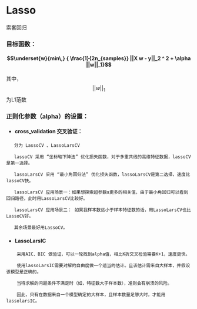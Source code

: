# Lasso

索套回归

### 

### 目标函数：

#### $$\underset{w}{min\,} { \frac{1}{2n_{samples}} ||X w - y||_2 ^ 2 + \alpha ||w||_1}$$

其中，$$||w||_1$$为L1范数

### 

### 正则化参数（alpha）的设置：

* #### **cross\_validation 交叉验证：**

```
   分为 LassoCV 、LassoLarsCV

   lassoCV 采用 “坐标轴下降法” 优化损失函数，对于多重共线的高维特征数据，lassoCV是第一选择。

   lassoLarsCV 采用 “最小角回归法” 优化损失函数，lassoLarsCV是第二选择，速度比lassoCV快。

   lassoLarsCV 应用场景一：如果想探索超参数α更多的相关值，由于最小角回归可以看到回归路径，此时用LassoLarsCV比较好。

   lassoLarsCV 应用场景二： 如果我样本数远小于样本特征数的话，用LassoLarsCV也比LassoCV好。

   其余场景最好用LassoCV。
```

* #### LassoLarsIC

```
    采用AIC、BIC 做验证，可以一轮找到alpha值，相比K折交叉检验需要K+1，速度更快。

    使用lassoLarsIC需要对解的自由度做一个适当的估计。且该估计需来自大样本，并假设该模型是正确的。

    当待求解的问题条件不满足时（如，特征数大于样本数），准则会有崩溃的风险。

    因此，只有在数据来自一个模型确定的大样本，且样本数量足够大时，才能用 lassolarsIC。
```



